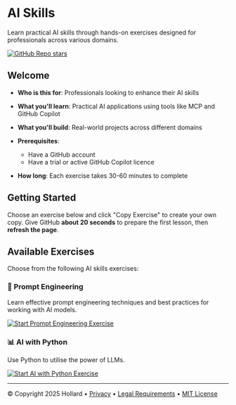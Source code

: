 # AI Skills

Learn practical AI skills through hands-on exercises designed for professionals across various domains.

<a href="https://github.com/anton-roos/ai-skills" target="_blank" rel="noopener noreferrer">
  <img src="https://img.shields.io/github/stars/anton-roos/ai-skills" alt="GitHub Repo stars">
</a>

## Welcome

- **Who is this for**: Professionals looking to enhance their AI skills
- **What you'll learn**: Practical AI applications using tools like MCP and GitHub Copilot
- **What you'll build**: Real-world projects across different domains
- **Prerequisites**:
  - Have a GitHub account
  - Have a trial or active GitHub Copilot licence

- **How long**: Each exercise takes 30-60 minutes to complete

## Getting Started

Choose an exercise below and click "Copy Exercise" to create your own copy. Give GitHub **about 20 seconds** to prepare the first lesson, then **refresh the page**.

## Available Exercises

Choose from the following AI skills exercises:

### 🤖 Prompt Engineering
Learn effective prompt engineering techniques and best practices for working with AI models.

[![Start Prompt Engineering Exercise](https://img.shields.io/badge/prompt%20engineering-start-e64600?style=for-the-badge&logo=github&labelColor=442359)](https://github.com/new?template_owner=anton-roos&template_name=prompt-engineering&owner=%40me&name=ai-skills-prompt-engineering&description=Exercise:+Prompt%20Engineering%20with%20AI&visibility=public)

### 📊 AI with Python  
Use Python to utilise the power of LLMs.

[![Start AI with Python Exercise](https://img.shields.io/badge/ai%20with%20python-start-e64600?style=for-the-badge&logo=github&labelColor=442359)](https://github.com/new?template_owner=anton-roos&template_name=ai-with-python&owner=%40me&name=ai-skills-ai-with-python&description=Exercise:+AI%20with%20Python&visibility=public)

---

&copy; Copyright 2025 Hollard &bull; [Privacy](https://www.hollard.co.za/our-world/company-overview/hollard-privacy) &bull; [Legal Requirements](https://www.hollard.co.za/our-world/company-overview/legal-requirements) &bull; [MIT License](https://gh.io/mit)